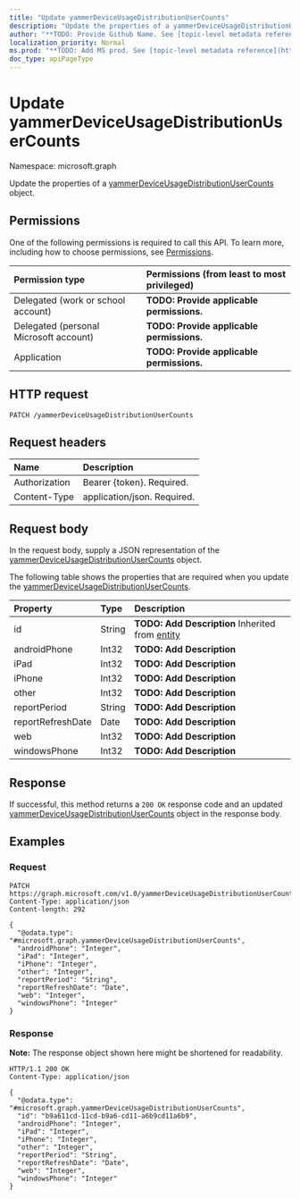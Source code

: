 ```yaml
---
title: "Update yammerDeviceUsageDistributionUserCounts"
description: "Update the properties of a yammerDeviceUsageDistributionUserCounts object."
author: "**TODO: Provide Github Name. See [topic-level metadata reference](https://msgo.azurewebsites.net/add/document/guidelines/metadata.html#topic-level-metadata)**"
localization_priority: Normal
ms.prod: "**TODO: Add MS prod. See [topic-level metadata reference](https://msgo.azurewebsites.net/add/document/guidelines/metadata.html#topic-level-metadata)**"
doc_type: apiPageType
---
```


# Update yammerDeviceUsageDistributionUserCounts
Namespace: microsoft.graph



Update the properties of a [yammerDeviceUsageDistributionUserCounts](../resources/yammerdeviceusagedistributionusercounts.md) object.

## Permissions
One of the following permissions is required to call this API. To learn more, including how to choose permissions, see [Permissions](/graph/permissions-reference).

|Permission type|Permissions (from least to most privileged)|
|:---|:---|
|Delegated (work or school account)|**TODO: Provide applicable permissions.**|
|Delegated (personal Microsoft account)|**TODO: Provide applicable permissions.**|
|Application|**TODO: Provide applicable permissions.**|

## HTTP request

<!-- {
  "blockType": "ignored"
}
-->
``` http
PATCH /yammerDeviceUsageDistributionUserCounts
```

## Request headers
|Name|Description|
|:---|:---|
|Authorization|Bearer {token}. Required.|
|Content-Type|application/json. Required.|

## Request body
In the request body, supply a JSON representation of the [yammerDeviceUsageDistributionUserCounts](../resources/yammerdeviceusagedistributionusercounts.md) object.

The following table shows the properties that are required when you update the [yammerDeviceUsageDistributionUserCounts](../resources/yammerdeviceusagedistributionusercounts.md).

|Property|Type|Description|
|:---|:---|:---|
|id|String|**TODO: Add Description** Inherited from [entity](../resources/entity.md)|
|androidPhone|Int32|**TODO: Add Description**|
|iPad|Int32|**TODO: Add Description**|
|iPhone|Int32|**TODO: Add Description**|
|other|Int32|**TODO: Add Description**|
|reportPeriod|String|**TODO: Add Description**|
|reportRefreshDate|Date|**TODO: Add Description**|
|web|Int32|**TODO: Add Description**|
|windowsPhone|Int32|**TODO: Add Description**|



## Response

If successful, this method returns a `200 OK` response code and an updated [yammerDeviceUsageDistributionUserCounts](../resources/yammerdeviceusagedistributionusercounts.md) object in the response body.

## Examples

### Request
<!-- {
  "blockType": "request",
  "name": "update_yammerdeviceusagedistributionusercounts"
}
-->
``` http
PATCH https://graph.microsoft.com/v1.0/yammerDeviceUsageDistributionUserCounts
Content-Type: application/json
Content-length: 292

{
  "@odata.type": "#microsoft.graph.yammerDeviceUsageDistributionUserCounts",
  "androidPhone": "Integer",
  "iPad": "Integer",
  "iPhone": "Integer",
  "other": "Integer",
  "reportPeriod": "String",
  "reportRefreshDate": "Date",
  "web": "Integer",
  "windowsPhone": "Integer"
}
```


### Response
**Note:** The response object shown here might be shortened for readability.
<!-- {
  "blockType": "response",
  "truncated": true
}
-->
``` http
HTTP/1.1 200 OK
Content-Type: application/json

{
  "@odata.type": "#microsoft.graph.yammerDeviceUsageDistributionUserCounts",
  "id": "b9a611cd-11cd-b9a6-cd11-a6b9cd11a6b9",
  "androidPhone": "Integer",
  "iPad": "Integer",
  "iPhone": "Integer",
  "other": "Integer",
  "reportPeriod": "String",
  "reportRefreshDate": "Date",
  "web": "Integer",
  "windowsPhone": "Integer"
}
```

